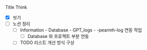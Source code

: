 Title
Think
- [x] 씻기
- [ ] 노션 정리
    - [ ] Information - Database - GPT_logs - -pearmh-log 연동 작업
        - [ ] Database 와 프로젝트 부분 연동
    - [ ] TODO 리스트 개선 방식 구상